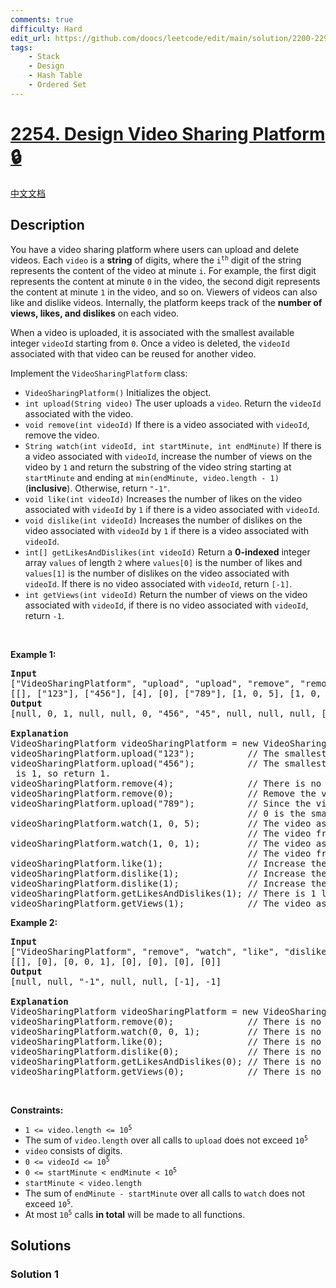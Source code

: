 ```yaml
---
comments: true
difficulty: Hard
edit_url: https://github.com/doocs/leetcode/edit/main/solution/2200-2299/2254.Design%20Video%20Sharing%20Platform/README_EN.md
tags:
    - Stack
    - Design
    - Hash Table
    - Ordered Set
---
```


<!-- problem:start -->

# [2254. Design Video Sharing Platform 🔒](https://leetcode.com/problems/design-video-sharing-platform)

[中文文档](/solution/2200-2299/2254.Design%20Video%20Sharing%20Platform/README.md)

## Description

<p>You have a video sharing platform where users can upload and delete videos. Each <code>video</code> is a <strong>string</strong> of digits, where the <code>i<sup>th</sup></code> digit of the string represents the content of the video at minute <code>i</code>. For example, the first digit represents the content at minute <code>0</code> in the video, the second digit represents the content at minute <code>1</code> in the video, and so on. Viewers of videos can also like and dislike videos. Internally, the platform keeps track of the <strong>number of views, likes, and dislikes</strong> on each video.</p>

<p>When a video is uploaded, it is associated with the smallest available integer <code>videoId</code> starting from <code>0</code>. Once a video is deleted, the <code>videoId</code> associated with that video can be reused for another video.</p>

<p>Implement the <code>VideoSharingPlatform</code> class:</p>

<ul>
	<li><code>VideoSharingPlatform()</code> Initializes the object.</li>
	<li><code>int upload(String video)</code> The user uploads a <code>video</code>. Return the <code>videoId</code> associated with the video.</li>
	<li><code>void remove(int videoId)</code> If there is a video associated with <code>videoId</code>, remove the video.</li>
	<li><code>String watch(int videoId, int startMinute, int endMinute)</code> If there is a video associated with <code>videoId</code>, increase the number of views on the video by <code>1</code> and return the substring of the video string starting at <code>startMinute</code> and ending at <code>min(endMinute, video.length - 1</code><code>)</code> (<strong>inclusive</strong>). Otherwise, return <code>&quot;-1&quot;</code>.</li>
	<li><code>void like(int videoId)</code> Increases the number of likes on the video associated with <code>videoId</code> by <code>1</code> if there is a video associated with <code>videoId</code>.</li>
	<li><code>void dislike(int videoId)</code> Increases the number of dislikes on the video associated with <code>videoId</code> by <code>1</code> if there is a video associated with <code>videoId</code>.</li>
	<li><code>int[] getLikesAndDislikes(int videoId)</code> Return a <strong>0-indexed</strong> integer array <code>values</code> of length <code>2</code> where <code>values[0]</code> is the number of likes and <code>values[1]</code> is the number of dislikes on the video associated with <code>videoId</code>. If there is no video associated with <code>videoId</code>, return <code>[-1]</code>.</li>
	<li><code>int getViews(int videoId)</code> Return the number of views on the video associated with <code>videoId</code>, if there is no video associated with <code>videoId</code>, return <code>-1</code>.</li>
</ul>

<p>&nbsp;</p>
<p><strong class="example">Example 1:</strong></p>

<pre>
<strong>Input</strong>
[&quot;VideoSharingPlatform&quot;, &quot;upload&quot;, &quot;upload&quot;, &quot;remove&quot;, &quot;remove&quot;, &quot;upload&quot;, &quot;watch&quot;, &quot;watch&quot;, &quot;like&quot;, &quot;dislike&quot;, &quot;dislike&quot;, &quot;getLikesAndDislikes&quot;, &quot;getViews&quot;]
[[], [&quot;123&quot;], [&quot;456&quot;], [4], [0], [&quot;789&quot;], [1, 0, 5], [1, 0, 1], [1], [1], [1], [1], [1]]
<strong>Output</strong>
[null, 0, 1, null, null, 0, &quot;456&quot;, &quot;45&quot;, null, null, null, [1, 2], 2]

<strong>Explanation</strong>
VideoSharingPlatform videoSharingPlatform = new VideoSharingPlatform();
videoSharingPlatform.upload(&quot;123&quot;);          // The smallest available videoId is 0, so return 0.
videoSharingPlatform.upload(&quot;456&quot;);          // The smallest available <code>videoId</code> is 1, so return 1.
videoSharingPlatform.remove(4);              // There is no video associated with videoId 4, so do nothing.
videoSharingPlatform.remove(0);              // Remove the video associated with videoId 0.
videoSharingPlatform.upload(&quot;789&quot;);          // Since the video associated with videoId 0 was deleted,
                                             // 0 is the smallest available <code>videoId</code>, so return 0.
videoSharingPlatform.watch(1, 0, 5);         // The video associated with videoId 1 is &quot;456&quot;.
                                             // The video from minute 0 to min(5, 3 - 1) = 2 is &quot;456&quot;, so return &quot;456&quot;.
videoSharingPlatform.watch(1, 0, 1);         // The video associated with videoId 1 is &quot;456&quot;.
                                             // The video from minute 0 to min(1, 3 - 1) = 1 is &quot;45&quot;, so return &quot;45&quot;.
videoSharingPlatform.like(1);                // Increase the number of likes on the video associated with videoId 1.
videoSharingPlatform.dislike(1);             // Increase the number of dislikes on the video associated with videoId 1.
videoSharingPlatform.dislike(1);             // Increase the number of dislikes on the video associated with videoId 1.
videoSharingPlatform.getLikesAndDislikes(1); // There is 1 like and 2 dislikes on the video associated with videoId 1, so return [1, 2].
videoSharingPlatform.getViews(1);            // The video associated with videoId 1 has 2 views, so return 2.
</pre>

<p><strong class="example">Example 2:</strong></p>

<pre>
<strong>Input</strong>
[&quot;VideoSharingPlatform&quot;, &quot;remove&quot;, &quot;watch&quot;, &quot;like&quot;, &quot;dislike&quot;, &quot;getLikesAndDislikes&quot;, &quot;getViews&quot;]
[[], [0], [0, 0, 1], [0], [0], [0], [0]]
<strong>Output</strong>
[null, null, &quot;-1&quot;, null, null, [-1], -1]

<strong>Explanation</strong>
VideoSharingPlatform videoSharingPlatform = new VideoSharingPlatform();
videoSharingPlatform.remove(0);              // There is no video associated with videoId 0, so do nothing.
videoSharingPlatform.watch(0, 0, 1);         // There is no video associated with videoId 0, so return &quot;-1&quot;.
videoSharingPlatform.like(0);                // There is no video associated with videoId 0, so do nothing.
videoSharingPlatform.dislike(0);             // There is no video associated with videoId 0, so do nothing.
videoSharingPlatform.getLikesAndDislikes(0); // There is no video associated with videoId 0, so return [-1].
videoSharingPlatform.getViews(0);            // There is no video associated with videoId 0, so return -1.
</pre>

<p>&nbsp;</p>
<p><strong>Constraints:</strong></p>

<ul>
	<li><code>1 &lt;= video.length &lt;= 10<sup>5</sup></code></li>
	<li>The sum of <code>video.length</code> over all calls to <code>upload</code> does not exceed <code>10<sup>5</sup></code></li>
	<li><code>video</code> consists of digits.</li>
	<li><code>0 &lt;= videoId &lt;= 10<sup>5</sup></code></li>
	<li><code>0 &lt;= startMinute &lt; endMinute &lt; 10<sup>5</sup></code></li>
	<li><code>startMinute &lt; video.length</code></li>
	<li>The sum of <code>endMinute - startMinute</code> over all calls to <code>watch</code> does not exceed <code>10<sup>5</sup></code>.</li>
	<li>At most <code>10<sup>5</sup></code> calls <strong>in total</strong> will be made to all functions.</li>
</ul>

## Solutions

<!-- solution:start -->

### Solution 1

<!-- tabs:start -->

```python

```

```java

```

```cpp

```

```go

```

<!-- tabs:end -->

<!-- solution:end -->

<!-- problem:end -->
